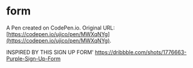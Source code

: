 # form

A Pen created on CodePen.io. Original URL: [https://codepen.io/ujico/pen/MWXqNYg](https://codepen.io/ujico/pen/MWXqNYg).

INSPIRED BY THIS SIGN UP FORM'
https://dribbble.com/shots/1776663-Purple-Sign-Up-Form

